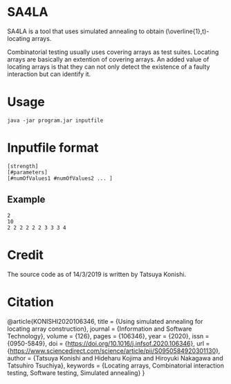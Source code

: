 # SA4LA
SA4LA is a tool that uses simulated annealing to obtain (\overline{1},t)-locating arrays. 

Combinatorial testing usually uses covering arrays as test suites. 
Locating arrays are basically an extention of covering arrays. 
An added value of locating arrays is that they can not only 
detect the existence of a faulty interaction but can identify it. 

# Usage 
`java -jar program.jar inputfile`

# Inputfile format
    [strength]
    [#parameters]
    [#numOfValues1 #numOfValues2 ... ]
## Example
    2
    10
    2 2 2 2 2 2 3 3 3 4

# Credit
The source code as of 14/3/2019 is written by Tatsuya Konishi.

# Citation

@article{KONISHI2020106346,
title = {Using simulated annealing for locating array construction},
journal = {Information and Software Technology},
volume = {126},
pages = {106346},
year = {2020},
issn = {0950-5849},
doi = {https://doi.org/10.1016/j.infsof.2020.106346},
url = {https://www.sciencedirect.com/science/article/pii/S0950584920301130},
author = {Tatsuya Konishi and Hideharu Kojima and Hiroyuki Nakagawa and Tatsuhiro Tsuchiya},
keywords = {Locating arrays, Combinatorial interaction testing, Software testing, Simulated annealing}
}